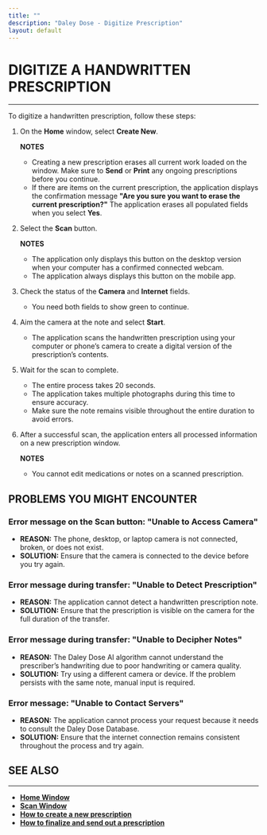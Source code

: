 ```yaml
---
title: ""
description: "Daley Dose - Digitize Prescription"
layout: default
---
```


# **DIGITIZE A HANDWRITTEN PRESCRIPTION**  
---

To digitize a handwritten prescription, follow these steps:

1. On the **Home** window, select **Create New**.  

   **NOTES**  
   - Creating a new prescription erases all current work loaded on the window. Make sure to **Send** or **Print** any ongoing prescriptions before you continue.  
   - If there are items on the current prescription, the application displays the confirmation message **"Are you sure you want to erase the current prescription?"** The application erases all populated fields when you select **Yes**.

2. Select the **Scan** button.  

   **NOTES**  
   - The application only displays this button on the desktop version when your computer has a confirmed connected webcam.  
   - The application always displays this button on the mobile app.

3. Check the status of the **Camera** and **Internet** fields.  
   - You need both fields to show green to continue.

4. Aim the camera at the note and select **Start**.  
   - The application scans the handwritten prescription using your computer or phone’s camera to create a digital version of the prescription’s contents.

5. Wait for the scan to complete.  
   - The entire process takes 20 seconds.  
   - The application takes multiple photographs during this time to ensure accuracy.  
   - Make sure the note remains visible throughout the entire duration to avoid errors.

6. After a successful scan, the application enters all processed information on a new prescription window.  

   **NOTES**  
   - You cannot edit medications or notes on a scanned prescription.

## **PROBLEMS YOU MIGHT ENCOUNTER**

### Error message on the **Scan** button: **"Unable to Access Camera"**  
- **REASON:** The phone, desktop, or laptop camera is not connected, broken, or does not exist.  
- **SOLUTION:** Ensure that the camera is connected to the device before you try again.

### Error message during transfer: **"Unable to Detect Prescription"**  
- **REASON:** The application cannot detect a handwritten prescription note.  
- **SOLUTION:** Ensure that the prescription is visible on the camera for the full duration of the transfer.

### Error message during transfer: **"Unable to Decipher Notes"**  
- **REASON:** The Daley Dose AI algorithm cannot understand the prescriber’s handwriting due to poor handwriting or camera quality.  
- **SOLUTION:** Try using a different camera or device. If the problem persists with the same note, manual input is required.

### Error message: **"Unable to Contact Servers"**  
- **REASON:** The application cannot process your request because it needs to consult the Daley Dose Database.  
- **SOLUTION:** Ensure that the internet connection remains consistent throughout the process and try again.

## **SEE ALSO**
---
- [**Home Window**](/daleydose/window-home)  
- [**Scan Window**](/daleydose/window-scan)  
- [**How to create a new prescription**](/daleydose/prescription-create-new)  
- [**How to finalize and send out a prescription**](/daleydose/prescription-finalize)
